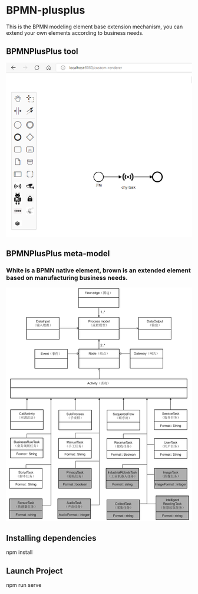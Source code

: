 # BPMN-plusplus
This is the BPMN modeling element base extension mechanism, you can extend your own elements according to business needs.

## BPMNPlusPlus tool
![image](https://github.com/HangyuCheng/BPMNPlusPlus/blob/master/images/BPMN%20Extension.png)
## BPMNPlusPlus meta-model
### White is a BPMN native element, brown is an extended element based on manufacturing business needs.
![image](https://github.com/HangyuCheng/BPMNPlusPlus/blob/master/images/meta-model.png)
## Installing dependencies
npm install
## Launch Project
npm run serve
